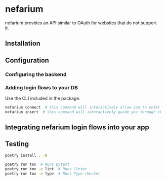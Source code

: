 # nefarium

nefarium provides an API similar to OAuth for websites that do not support it.

## Installation

<!--TODO-->

## Configuration

### Configuring the backend

<!--TODO-->

### Adding login flows to your DB

Use the CLI included in the package.

```bash
nefarium connect  # this command will interactively allow you to enter MongoDB connection information and saves it to ~/.nefarium as a TOML file
nefarium insert  # this command will interactively guide you through the process of adding a login flow to the DB
```

## Integrating nefarium login flows into your app

<!--TODO-->

## Testing

```bash
poetry install . -D

poetry run tox  # Runs pytest
poetry run tox -e lint  # Runs linter
poetry run tox -e type  # Runs Type checker
```

